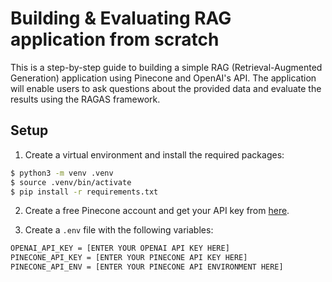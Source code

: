 # Building & Evaluating RAG application from scratch 

This is a step-by-step guide to building a simple RAG (Retrieval-Augmented Generation) application using Pinecone and OpenAI's API. The application will enable users to ask questions about the provided data and evaluate the results using the RAGAS framework.



## Setup

1. Create a virtual environment and install the required packages:

```bash
$ python3 -m venv .venv
$ source .venv/bin/activate
$ pip install -r requirements.txt
```

2. Create a free Pinecone account and get your API key from [here](https://www.pinecone.io/).

3. Create a `.env` file with the following variables:

```bash
OPENAI_API_KEY = [ENTER YOUR OPENAI API KEY HERE]
PINECONE_API_KEY = [ENTER YOUR PINECONE API KEY HERE]
PINECONE_API_ENV = [ENTER YOUR PINECONE API ENVIRONMENT HERE]
```
